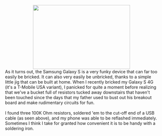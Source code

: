 

<div class="separator" style="clear: both; text-align: center;"><a href="http://2.bp.blogspot.com/-Jx08imUzgLw/URLDmV-WN8I/AAAAAAAACrI/U_6edLhCDWQ/s1600/DSC_3604.JPG" imageanchor="1" style="margin-left: 1em; margin-right: 1em;"><img border="0" height="211" src="http://2.bp.blogspot.com/-Jx08imUzgLw/URLDmV-WN8I/AAAAAAAACrI/U_6edLhCDWQ/s320/DSC_3604.JPG" width="320" /></a></div>As it turns out, the Samsung Galaxy S is a very funky device that can far too easily be bricked. It can also very easily be unbricked, thanks to a simple little jig that can be built at home. When I recently bricked my Galaxy S 4G (it's a T-Mobile USA variant), I panicked for quite a moment before realizing that we've a bucket full of resistors tucked away downstairs that haven't been touched since the days that my father used to bust out his breakout board and make rudimentary circuits for fun.<br /><br />I found three 100K Ohm resistors, soldered 'em to the cut-off end of a USB cable (as seen above), and my phone was able to be reflashed immediately. Sometimes I think I take for granted how convenient it is to be handy with a soldering iron.